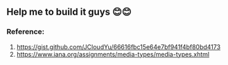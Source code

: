 ## Help me to build it guys 😊😊

### Reference:
1. https://gist.github.com/JCloudYu/66616fbc15e64e7bf941f4bf80bd4173
2. https://www.iana.org/assignments/media-types/media-types.xhtml
